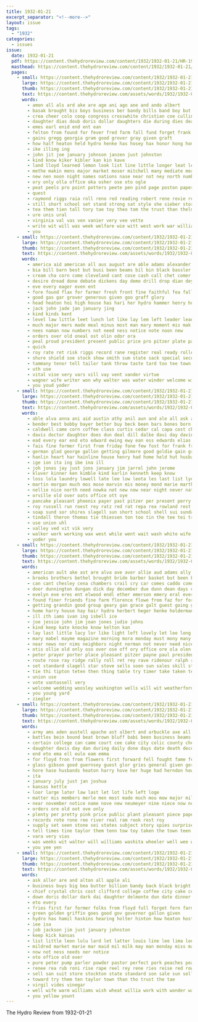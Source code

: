 ```yaml
---
title: 1932-01-21
excerpt_separator: "<!--more-->"
layout: issue
tags:
  - "1932"
categories:
  - issues
issue:
  date: 1932-01-21
  pdf: https://content.thehydroreview.com/content/1932/1932-01-21/HR-1932-01-21.pdf
  masthead: https://content.thehydroreview.com/content/1932/1932-01-21/masthead/HR-1932-01-21.jpg
  pages:
    - small: https://content.thehydroreview.com/content/1932/1932-01-21/small/HR-1932-01-21-01.jpg
      large: https://content.thehydroreview.com/content/1932/1932-01-21/large/HR-1932-01-21-01.jpg
      thumb: https://content.thehydroreview.com/content/1932/1932-01-21/thumbnails/HR-1932-01-21-01.jpg
      text: https://content.thehydroreview.com/assets/words/1932/1932-01-21/HR-1932-01-21-01.txt
      words:
        - amon all als ard ake are age ani ago ane and ando albert
        - basak brought bis boys business ber bandy bills band boy but beams been balling breeding bank bath best banke banks bec begin bill
        - crea cheer colo coop congress crosswhite christian coe culling con can chin cot class cote cea clyde city civil cushing calas clarence certain come clark county christmas
        - daughter dias doub doris dollar daughters die during dies death dick
        - emes earl enid end ent ean
        - felton from found for fever fred farm fall fund forget frank friday first frid
        - gains gregg georgia gram good grover gray given graft
        - how half heaton held hydro henke has hosey hax honor hong home hed husband holter high her hae hose hole har human hud howard him hath henry
        - ike illing ing
        - john jit joe january johnson janzen just johnston
        - kind know kiker kibler kan kin kave
        - land lloyd learned lemon look list line little longer leat legion leon leveque lever lea lane lovell lee louis loren lowell loa likely
        - methe makin mens major market moser mitchell many mediate mea mere mis mix most mosey much mal might mile mat mars mote matter more marsh music men mildred monday miles miller march
        - new nen noon night names nations nase near not ney north numbers ner nicely notice
        - ory only olla office oka osher ose oto ogle
        - peat peels pro point potters peete pen pind page poston paper pain peg panks present pate place past part prom
        - quest
        - raymond riggs raia roll reno red reading robert rene revie rum reynolds
        - still short school set stand strong sat style she sieber store song supper sales stevens second sus state see swe stockton sid sale standard springfield sie session stange soe sit sarria save smith saw singer sade slagell sons storey
        - tea them tien tall tory tae toy theo tom the trust than thelma terrace
        - ure unis ural
        - virginia val vas ven vanier very vee vette
        - write wit will was week welfare wie witt west work war williams wells way winter winkleman works with wack weatherford
        - you
    - small: https://content.thehydroreview.com/content/1932/1932-01-21/small/HR-1932-01-21-02.jpg
      large: https://content.thehydroreview.com/content/1932/1932-01-21/large/HR-1932-01-21-02.jpg
      thumb: https://content.thehydroreview.com/content/1932/1932-01-21/thumbnails/HR-1932-01-21-02.jpg
      text: https://content.thehydroreview.com/assets/words/1932/1932-01-21/HR-1932-01-21-02.txt
      words:
        - america aid american all aus august are able adams alexander arment amend ago anim and ave
        - bia bill barn best but busi been beams bil bin black bassler bei business begin bills butter beene
        - cream cha corn come cleveland cant cose cash call chet comer crane cry cima core cheap coffee church cora cause certain cas can clove chain
        - desire dread done debate dickens day demo drill drop dian dey doubt deck dent demand duty
        - eve every eager even ent
        - fore found flax for farmer fresh front fine faithful fea fallen felton few from first factor
        - good gas gar grover generous given goo graff glory
        - head heaton hoi high house has hari her hydro hammer henry how hoare herndon home hone had harris hitti hard
        - jack john jade jan january jing
        - kind kinds kent
        - level law little leet lunch lot like lay lem left leader leaders last large leas long lawless lower land
        - much major mers made meal minus most man mary moment mis mak million mill more master morte male mighty market many moore
        - nees naman now numbers not need ness notice note noon new
        - orders over old oneal ost olin odor ora
        - peal proud president present public price pro pitzer plate pastor pack paper pan parsonage perer polit people per
        - quick
        - roy rate ret risk riggs record rane register real ready roller reasons rule remington row
        - shure shield soe stock show smith sum state sack special second silk share strong sill stoves suits sour soc sell sale station south silver such soap still skates school sickles service short solo sir sickle stores soon sop sing stan states
        - tammany tenor tell tailor tank throw taste tard too tee town talk turnbull try tie ties taw tha them tea the thing than
        - uth use
        - vital vise very vars vill vay vent vander virtue
        - wagner wife writer won why walter was water winder welcome winter whale wat wheat walker wells works west work wint with wear well will
        - you youd yoder
    - small: https://content.thehydroreview.com/content/1932/1932-01-21/small/HR-1932-01-21-03.jpg
      large: https://content.thehydroreview.com/content/1932/1932-01-21/large/HR-1932-01-21-03.jpg
      thumb: https://content.thehydroreview.com/content/1932/1932-01-21/thumbnails/HR-1932-01-21-03.jpg
      text: https://content.thehydroreview.com/assets/words/1932/1932-01-21/HR-1932-01-21-03.txt
      words:
        - able alva anna ani aid austin athy anil aun and ale all ask ash aud amon art ann are albert amit
        - bender best bobby bayer better buy beck been bars bones born bast baker beaumont bowels baby bryan bradford but burn bring blagg burl butler burton bond box bate business bonds bae
        - caldwell came corn coffee class curtis cedar cal capa cost cheer christine city col clair champion come clarence cha chris cleo chess clinton cecil company colony
        - davis doctor daughter does dun deal dill dalke davi day davina dick due
        - ead every ear end eto edward ewing ewy ean ess edwards elias entz ede elda
        - fais fine former first from friday fone few fost for frank franklin farm fam frost famous
        - german glad george gallon getting gilmore good goldie gain gripe
        - hanlin heart har hainline house henry had home held hut husband half hen hileman hammer haves hydro has hes haynes hag him her hor how
        - ige ion ita ing ibe ina ill
        - joh jones jay just jons january jim jarrel john jerome
        - kluver kinner ken kimble kind karlin kenneth keep know
        - loss lola laundry lowell late lee low leota les last list lydia look less lloyd lester long little like lum let
        - martin morgan much mos mose marvin mis money mond marie martha mcalester marion may morning myrl magnolia meal monday min miller mound miss market
        - nellie nice north need nowka not new now near night never nation
        - orville old over oats office ott oye
        - pancake pleasant phoenix payer past pitzer per present perry powder purchase pea place pair pail perle press pickles
        - roy russell run roest rey ratz red rat repa rea rowland rest ralph recker rog
        - soap sund sor shires slagell sun short school shell sui sunda son saturday strong sunday square sister see sien seems sam size stockton store smiling save station standard sch schmidt sour swan service
        - tindall theron thomas tie thiessen ton too tin the tee tei train taa thy triplett thur trip texas
        - use union uhl
        - valley ved vit vik very
        - walker work working wax west while went wait wash white wife was woosley weather with wilbert will wedding week way wit weil williams wyatt wonder webb
        - yoder you
    - small: https://content.thehydroreview.com/content/1932/1932-01-21/small/HR-1932-01-21-04.jpg
      large: https://content.thehydroreview.com/content/1932/1932-01-21/large/HR-1932-01-21-04.jpg
      thumb: https://content.thehydroreview.com/content/1932/1932-01-21/thumbnails/HR-1932-01-21-04.jpg
      text: https://content.thehydroreview.com/assets/words/1932/1932-01-21/HR-1932-01-21-04.txt
      words:
        - american ault ake ast are alva ave aver allie aud adams ally alexander art all albright arkansas and
        - brooks brothers bethel brought bride barber basket but been bassler bonnie bridge bradley blaine bank bartley boy bandy board brewer boys business burne both blackwell ben
        - can cant chesley cena chambers crail cry car comes caddo come cartwright coll class company church carl carnegie clair clarence cam cooley chester christi city cash cole comer
        - door dunnington dungan dick day december due dunn dean days dun death dan dewey desir daniels dear davidson
        - evelyn eve eres ent elwood endl ether emerson emery eral every ear est
        - found finer friends fine farm florence flowe from faz for forget few frost fire felton fond fred fam fos first friday
        - getting grandin good group geary gan grace galt guest going godson garvey given
        - home harry house hay hair hydro herbert heger henke holderman helmuth how harder hafer her half husbands hopewell hold holcomb herndon him hundred hour held had hinton hendricks holter has high hard
        - ill ith iams ivan ing isbell ice
        - joe jessie john jim joan jones judie johns
        - kind keep kate knocke know kelton kan
        - lay last little lacy lor like light left lovely let lee long look louis lego
        - mary mabel mayme magazine morning mora monday must mony many marshall memory mond may merow mei mail mis mowe million men miller model made more marion mauk miss
        - near news nor nims neighbors night norman not never need nicely new noel north
        - otis ollie old only oso over ose off ory office ore ola olen otto
        - peter prayer porter place pleasant pitzer payne paul president proud pasty pees pittinger pot power present
        - route rose ray ridge rally roll ret rey rave ridenour ralph rade rowland record
        - set standard slagell star stove sells soon sun sales skill student saturday seems sow seed simpson scott sur street she shall south store suter son school sunday stephenson subject see super strong sinclair schantz style smith speak sar sich shelton schoo sleep service start
        - tie thi tipton teten then thing table try timer take taken tell times ton them taylor touch ten the tane thys than thou
        - union use
        - vote vantassell very
        - welcome wedding woosley washington wells will wit weatherford wonder wood woodman work week wey west was weeks whittle woods with wright
        - you young yard
        - ziegler
    - small: https://content.thehydroreview.com/content/1932/1932-01-21/small/HR-1932-01-21-05.jpg
      large: https://content.thehydroreview.com/content/1932/1932-01-21/large/HR-1932-01-21-05.jpg
      thumb: https://content.thehydroreview.com/content/1932/1932-01-21/thumbnails/HR-1932-01-21-05.jpg
      text: https://content.thehydroreview.com/assets/words/1932/1932-01-21/HR-1932-01-21-05.txt
      words:
        - army ams aden austell apache ast albert and arbuckle axe all apa america age are ares
        - battles bein bound beat brown bluff babi been business beams block battle bora bank black buckle but birth bridge bottle
        - certain college can came court cee cake city colic county chelf caddo custer comanche carri civil candle cobb christ creek cash coffee camp cam care charlie card
        - daughter davis day dan during daily done days date death december deed dinner
        - end eto ema ell eulo eam emma
        - for floyd fron from flowers first forward fell fought fame felton foy found fed fort
        - glass gibson good guernsey guest glor gries general given geronimo gave group grieve george
        - hore hase husbands heaton harry hove her huge had herndon how howard holiday harold hie hydro hee has heater hay hand henry harvey home hoe
        - ita
        - january july just jan joshua
        - kansas kettle
        - loor large later law last let lot life left loge
        - matter mis members merle men most made much mou mow major miles many mild miner monday miss
        - near november notice name nove new neumeyer nine niece now not nye
        - orders ore old oot ove only
        - plenty per pretty pink price public plant pleasant piece paper place part porte parcel
        - records rote rone ree river real ram rook rest roy
        - supply set seen stone sei states subject story spies surprise sturdy salad said saa saturday step single sap sents sam side short stage sale sai state she smith seas sunday sill still sas seem send soon
        - tell times tine taylor them tenn tow toy taken the town teen title then table ted toi tant tie till
        - vara very vias
        - was weeks wit walter will williams washita wheeler well wee wife war western week wilson white winter with wash worker west
        - you yee yen
    - small: https://content.thehydroreview.com/content/1932/1932-01-21/small/HR-1932-01-21-06.jpg
      large: https://content.thehydroreview.com/content/1932/1932-01-21/large/HR-1932-01-21-06.jpg
      thumb: https://content.thehydroreview.com/content/1932/1932-01-21/thumbnails/HR-1932-01-21-06.jpg
      text: https://content.thehydroreview.com/assets/words/1932/1932-01-21/HR-1932-01-21-06.txt
      words:
        - ask aller are and alton all apple ali
        - business buys big bea butter billion bandy back black bright better busi box best beans bulk bil bars brought berl bus bar buy but bride bridgeport
        - chief crystal chris cost clifford college coffee city cake contin carry care can corn custer church clinton company cora cash course
        - down doris dollar dark dai daughter delmonte dun date dinner duncan doing day
        - eto every
        - fries first far former folks from floyd full forget fern farmer fancy fruit fer fear fee fail for fails farm
        - green golden griffin goes good gov governor gallon given
        - hydro has hamil haskins hearing holter hinton how heaton hoste house hope her human
        - iee isa
        - job jackson jim just january johnston
        - keep kick kansas
        - list little leon lulu lard let latter louis line lee lima look large last land life lower lafollette
        - mildred market marie mar maid mil milk may man monday miss major meats more
        - now not ness needs ner notice
        - oto office old over
        - pure peter pump parler powder pastor perfect pork peaches pears per pounds part parsi pound page price payne pro pail
        - renee rea rub roni rise rape reel rey rene ries reise red row reber rei rent
        - sell san suit store stockton state standard son sale sun sells string skill soap small saturday salad saving see sade sugar snow sunda service seem size
        - toward try them ten taylor town than tho trust the tae
        - virgil vides vinegar
        - well wife warm williams wish wheat willia work with wonder wagon week will was white watch while
        - you yellow yount
---
```


The Hydro Review from 1932-01-21

<!--more-->

